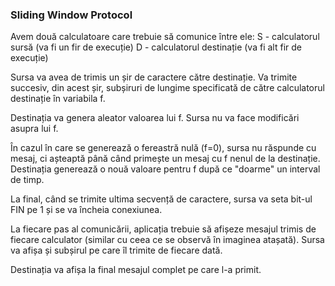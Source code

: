### Sliding Window Protocol

Avem două calculatoare care trebuie să comunice între ele:
S - calculatorul sursă (va fi un fir de execuție)
D - calculatorul destinație (va fi alt fir de execuție)

Sursa va avea de trimis un șir de caractere către destinație. Va trimite succesiv, din acest șir, subșiruri de lungime specificată de către calculatorul destinație în variabila f.

Destinația va genera aleator valoarea lui f. Sursa nu va face modificări asupra lui f.

În cazul în care se generează o fereastră nulă (f=0), sursa nu răspunde cu mesaj, ci așteaptă până când primește un mesaj cu f nenul de la destinație. Destinația generează o nouă valoare pentru f după ce "doarme" un interval de timp.

La final, când se trimite ultima secvență de caractere, sursa va seta bit-ul FIN pe 1 și se va încheia conexiunea.

La fiecare pas al comunicării, aplicația trebuie să afișeze mesajul trimis de fiecare calculator (similar cu ceea ce se observă în imaginea atașată).
Sursa va afișa și subșirul pe care îl trimite de fiecare dată.

Destinația va afișa la final mesajul complet pe care l-a primit.
